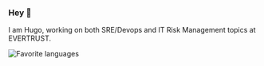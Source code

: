 ### Hey 👋

I am Hugo, working on both SRE/Devops and IT Risk Management topics at EVERTRUST.

![Favorite languages](https://github-readme-stats.vercel.app/api/top-langs/?username=milairhu&theme=tokyonight)

<!--
**milairhu/milairhu** is a ✨ _special_ ✨ repository because its `README.md` (this file) appears on your GitHub profile.

Here are some ideas to get you started:

- 🔭 I’m currently working on ...
- 🌱 I’m currently learning ...
- 👯 I’m looking to collaborate on ...
- 🤔 I’m looking for help with ...
- 💬 Ask me about ...
- 📫 How to reach me: ...
- 😄 Pronouns: ...
- ⚡ Fun fact: ...
-->
